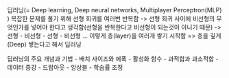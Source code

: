 딥러닝(= Deep learning, Deep neural networks, Multiplayer Perceptron(MLP) )
	복잡한 문제를 풀기 위해 선형 회귀를 여러번 반복함
	-> 선형 회귀 사이에 비선형의 무엇인가를 넣어야 한다고 생각함(선형을 반복한다고 비선형이 되는것이 아니기 때문)
	-> 선형 - 비선형 - 선형 - 비선형 ... 이렇게 층(layer)을 여러개 쌓기 시작함
	=> 층을 깊게(Deep) 쌓는다고 해서 딥러닝

딥러닝의 주요 개념과 기법
	- 배치 사이즈와 에폭
	- 활성화 함수
	- 과적합과 과소적합
	- 데이터 증강
	- 드랍아웃
	- 앙상블
	- 학습률 조정